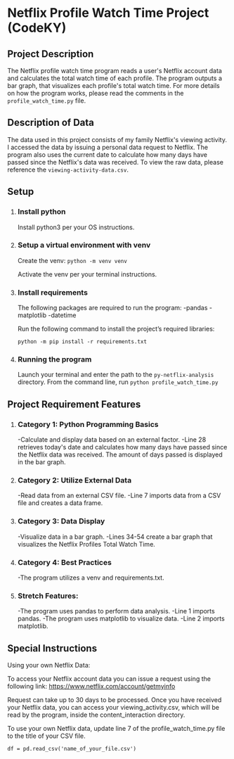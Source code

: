 # Netflix Profile Watch Time Project (CodeKY)
## Project Description

The Netflix profile watch time program reads a user's Netflix account data and calculates the total watch time of each profile. The program outputs a bar graph, that visualizes each profile's total watch time. For more details on how the program works, please read the comments in the `profile_watch_time.py` file.

## Description of Data

The data used in this project consists of my family Netflix's viewing activity. I accessed the data by issuing a personal data request to Netflix. The program also uses the current date to calculate how many days have passed since the Netflix's data was received.
To view the raw data, please reference the `viewing-activity-data.csv`.

## Setup
1. ### Install python
    Install python3 per your OS instructions.

2. ### Setup a virtual environment with venv
   Create the venv: `python -m venv venv` 
   
   Activate the venv per your terminal instructions.

3. ### Install requirements
    The following packages are required to run the program:
        -pandas
        -matplotlib
        -datetime

   Run the following command to install the project’s required libraries:
    
    `python -m pip install -r requirements.txt`

4. ### Running the program
    Launch your terminal and enter the path to the `py-netflix-analysis` directory.
    From the command line, run `python profile_watch_time.py`

## Project Requirement Features
1. ### Category 1: Python Programming Basics
    -Calculate and display data based on an external factor.
        -Line 28 retrieves today's date and calculates how many days have passed since the Netflix data was received. The amount of days passed is displayed in the bar graph.

2. ### Category 2: Utilize External Data
    -Read data from an external CSV file.
        -Line 7 imports data from a CSV file and creates a data frame.

3. ### Category 3: Data Display
   -Visualize data in a bar graph.
        -Lines 34-54 create a bar graph that visualizes the Netflix Profiles Total Watch Time.
    
4. ### Category 4: Best Practices
   -The program utilizes a venv and requirements.txt.

5. ### Stretch Features:
   -The program uses pandas to perform data analysis.
        -Line 1 imports pandas.
   -The program uses matplotlib to visualize data.
        -Line 2 imports matplotlib.
    
## Special Instructions
Using your own Netflix Data:

To access your Netflix account data you can issue a request using the following link: https://www.netflix.com/account/getmyinfo

Request can take up to 30 days to be processed. Once you have received your Netflix data, you can access your viewing_activity.csv, which will be read by the program, inside the content_interaction directory.

To use your own Netflix data, update line 7 of the profile_watch_time.py file to the title of your CSV file.

`df = pd.read_csv('name_of_your_file.csv')`